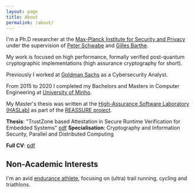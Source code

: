 ```yaml
---
layout: page
title: About
permalink: /about/
---
```


I'm a Ph.D researcher at the [Max-Planck Institute for Security and Privacy](https://www.mpi-sp.org/) under the supervision
of [Peter Schwabe](https://cryptojedi.org/peter/index.shtml) and [Gilles Barthe](https://gbarthe.github.io/).

My work is focused on high performance, formally verified post-quantum cryptographic implementations (high assurance cryptography for short).

Previously I worked at [Goldman Sachs](https://www.goldmansachs.com/) as a Cybersecurity Analyst.

From 2015 to 2020 I completed my Bachelors and Masters in Computer Engineering at [University of Minho](https://www.uminho.pt/EN).

My Master's thesis was written at the [High-Assurance Software Laboratory (HASLab)](https://haslab.uminho.pt/) as part of the
[REASSURE project](http://www.cister.isep.ipp.pt/projects/reassure).

**Thesis**: "TrustZone based Attestation in Secure Runtime Verification for Embedded Systems"
  [pdf](assets/dissertation.pdf)
**Specialisation**: Cryptography and Information Security, Parallel and Distributed Computing

**Full CV**: [pdf](assets/Short_CV.pdf)

## Non-Academic Interests
I'm an avid [endurance athlete](https://www.strava.com/athletes/4564921/), focusing on (ultra)
trail running, cycling and triathlons.
